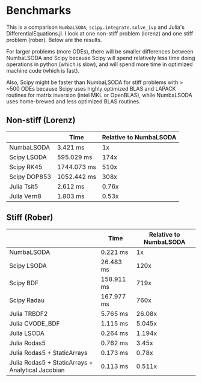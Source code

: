 # Benchmarks

This is a comparison `NumbaLSODA`, `scipy.integrate.solve_ivp` and Julia's DifferentialEquations.jl. I look at one non-stiff problem (lorenz) and one stiff problem (rober). Below are the results.

For larger problems (more ODEs), there will be smaller differences between NumbaLSODA and Scipy because Scipy will spend relatively less time doing operations in python (which is slow), and will spend more time in optimized machine code (which is fast).

Also, Scipy might be faster than NumbaLSODA for stiff problems with > ~500 ODEs because Scipy uses highly optimized BLAS and LAPACK routines for matrix inversion (intel MKL or OpenBLAS), while NumbaLSODA uses home-brewed and less optimized BLAS routines.

## Non-stiff (Lorenz)

|              | Time        | Relative to NumbaLSODA |
|--------------|-------------|------------------------|
| NumbaLSODA   | 3.421 ms    | 1x                     |
| Scipy LSODA  | 595.029 ms  | 174x                   |
| Scipy RK45   | 1744.073 ms | 510x                   |
| Scipy DOP853 | 1052.442 ms | 308x                   |
| Julia Tsit5  | 2.612 ms    | 0.76x                  |
| Julia Vern8  | 1.803 ms    | 0.53x                  |

## Stiff (Rober)

|                    | Time       | Relative to NumbaLSODA |
|--------------------|------------|------------------------|
| NumbaLSODA         | 0.221 ms   | 1x                     |
| Scipy LSODA        | 26.483 ms  | 120x                   |
| Scipy BDF          | 158.911 ms | 719x                   |
| Scipy Radau        | 167.977 ms | 760x                   |
| Julia TRBDF2       | 5.765 ms   | 26.08x                 |
| Julia CVODE_BDF    | 1.115 ms   | 5.045x                 |
| Julia LSODA        | 0.264 ms   | 1.194x                 |
| Julia Rodas5       | 0.762 ms   | 3.45x                  |
| Julia Rodas5 + StaticArrays | 0.173 ms   | 0.78x                 |
| Julia Rodas5 + StaticArrays + Analytical Jacobian       | 0.113 ms   | 0.511x                 |
